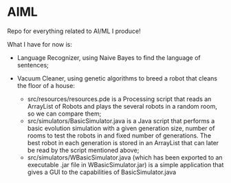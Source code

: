 # AIML
Repo for everything related to AI/ML I produce!

What I have for now is:
  - Language Recognizer, using Naive Bayes to find the language of sentences;
  
  - Vacuum Cleaner, using genetic algorithms to breed a robot that cleans the floor of a house:
    - src/resources/resources.pde is a Processing script that reads an ArrayList of Robots and plays the several robots in a random room, so we can compare them;
    - src/simulators/BasicSimulator.java is a Java script that performs a basic evolution simulation with a given generation size, number of rooms to test the robots in and fixed number of generations. The best robot in each generation is stored in an ArrayList that can later be read by the script mentioned above;
    - src/simulators/WBasicSimulator.java (which has been exported to an executable .jar file in WBasicSimulator.jar) is a simple application that gives a GUI to the capabilities of BasicSimulator.java
